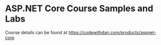 # ASP.NET Core Course Samples and Labs

Course details can be found at https://codewithdan.com/products/aspnet-core
